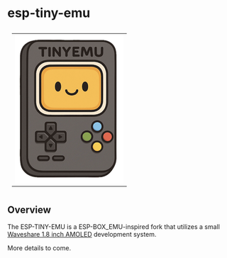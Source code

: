 # esp-tiny-emu

<table style="padding:10px">
    <tr>
        <td><img src="./logo/tinyemu-small.png" alt="Logo" width="245" height="336"></td>
        </td>
    </tr>
</table>

## Overview

The ESP-TINY-EMU is a ESP-BOX_EMU-inspired fork that utilizes a small <a href="https://www.waveshare.com/wiki/ESP32-S3-Touch-AMOLED-1.8">Waveshare 1.8 inch AMOLED</a> development system.

More details to come.
